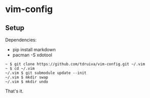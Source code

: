 vim-config
==========

## Setup

Dependencies:
* pip install markdown
* pacman -S xdotool


```
~ $ git clone https://github.com/tdruiva/vim-config.git ~/.vim
~ $ cd ~/.vim
~/.vim $ git submodule update --init
~/.vim $ mkdir swap
~/.vim $ mkdir undo
```

That's it.

